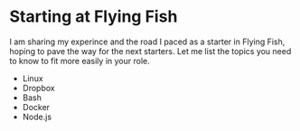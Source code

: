 # Starting at Flying Fish
I am sharing my experince and the road I paced as a starter in Flying Fish, hoping to pave the way for the next starters. 
Let me list the topics you need to know to fit more easily in your role.

- Linux
- Dropbox
- Bash
- Docker
- Node.js
